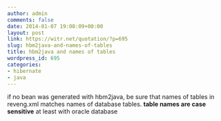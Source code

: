 ```yaml
---
author: admin
comments: false
date: 2014-01-07 19:08:09+00:00
layout: post
link: https://witr.net/quotation/?p=695
slug: hbm2java-and-names-of-tables
title: hbm2java and names of tables
wordpress_id: 695
categories:
- hibernate
- java
---
```



if no bean was generated with hbm2java, be sure that names of tables in reveng.xml matches names of database  tables. **table names are case sensitive** at least with oracle database

